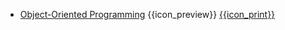 * [Object-Oriented Programming]({{baseUrl}}/oop/)
  <trigger for="pop:oop-preview">{{icon_preview}}</trigger> [{{icon_print}}](oop/print.html)

<popover id="pop:oop-preview" title="Object Oriented Programming {{icon_preview}}" placement="right">
  <div slot="content">
    <include src="preview.md" />
  </div>
</popover>
